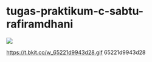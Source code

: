 # tugas-praktikum-c-sabtu-rafiramdhani

<img src="https://t.bkit.co/w_65221d9943d28.gif" />

https://t.bkit.co/w_65221d9943d28.gif
65221d9943d28
